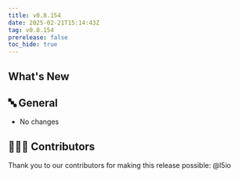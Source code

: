```yaml
---
title: v0.8.154
date: 2025-02-21T15:14:43Z
tag: v0.8.154
prerelease: false
toc_hide: true
---
```


## What's New
## 🔤 General
* No changes

## 👨🏽‍💻 Contributors

Thank you to our contributors for making this release possible:
@l5io

